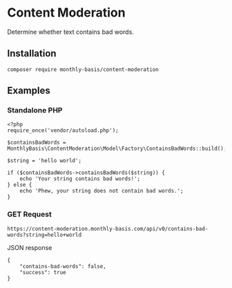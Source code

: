 # Content Moderation

Determine whether text contains bad words.

## Installation

    composer require monthly-basis/content-moderation

## Examples

### Standalone PHP

    <?php
    require_once('vendor/autoload.php');

    $containsBadWords = MonthlyBasis\ContentModeration\Model\Factory\ContainsBadWords::build();

    $string = 'hello world';

    if ($containsBadWords->containsBadWords($string)) {
        echo 'Your string contains bad words!';
    } else {
        echo 'Phew, your string does not contain bad words.';
    }

### GET Request

    https://content-moderation.monthly-basis.com/api/v0/contains-bad-words?string=hello+world

JSON response

    {
        "contains-bad-words": false,
        "success": true
    }
